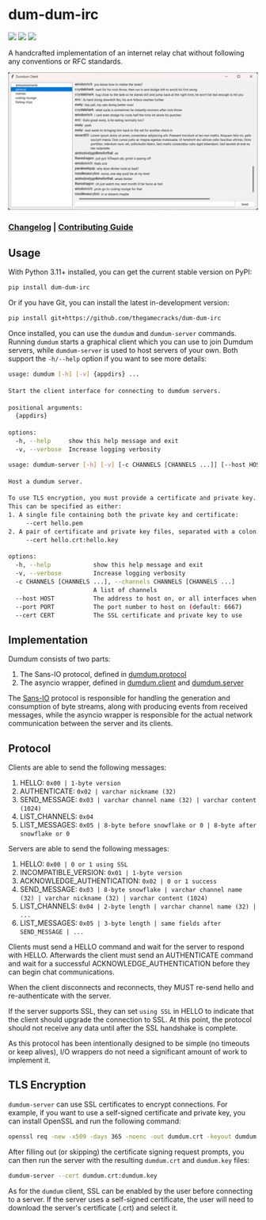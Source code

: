 # dum-dum-irc

[![](https://img.shields.io/pypi/v/dum-dum-irc?style=flat-square)](https://pypi.org/project/dum-dum-irc/)
[![](https://img.shields.io/github/actions/workflow/status/thegamecracks/dum-dum-irc/pyright-lint.yml?style=flat-square&label=pyright)](https://microsoft.github.io/pyright/#/)
[![](https://img.shields.io/github/actions/workflow/status/thegamecracks/dum-dum-irc/python-test.yml?style=flat-square&logo=pytest&label=tests)](https://docs.pytest.org/en/stable/)

A handcrafted implementation of an internet relay chat without following
any conventions or RFC standards.

![Two client windows side-by-side](https://raw.githubusercontent.com/thegamecracks/dum-dum-irc/main/docs/images/demo.png)

### [Changelog] | [Contributing Guide]

[Changelog]: https://github.com/thegamecracks/dum-dum-irc/blob/main/CHANGELOG.md
[Contributing Guide]: https://github.com/thegamecracks/dum-dum-irc/blob/main/CONTRIBUTING.md

## Usage

With Python 3.11+ installed, you can get the current stable version on PyPI:

```sh
pip install dum-dum-irc
```

Or if you have Git, you can install the latest in-development version:

```sh
pip install git+https://github.com/thegamecracks/dum-dum-irc
```

Once installed, you can use the `dumdum` and `dumdum-server` commands.
Running `dumdum` starts a graphical client which you can use to join
Dumdum servers, while `dumdum-server` is used to host servers of your own.
Both support the `-h/--help` option if you want to see more details:

```sh
usage: dumdum [-h] [-v] {appdirs} ...

Start the client interface for connecting to dumdum servers.

positional arguments:
  {appdirs}

options:
  -h, --help     show this help message and exit
  -v, --verbose  Increase logging verbosity
```

```sh
usage: dumdum-server [-h] [-v] [-c CHANNELS [CHANNELS ...]] [--host HOST] [--port PORT] [--cert CERT]

Host a dumdum server.

To use TLS encryption, you must provide a certificate and private key.
This can be specified as either:
1. A single file containing both the private key and certificate:
     --cert hello.pem
2. A pair of certificate and private key files, separated with a colon:
     --cert hello.crt:hello.key

options:
  -h, --help            show this help message and exit
  -v, --verbose         Increase logging verbosity
  -c CHANNELS [CHANNELS ...], --channels CHANNELS [CHANNELS ...]
                        A list of channels
  --host HOST           The address to host on, or all interfaces when not supplied
  --port PORT           The port number to host on (default: 6667)
  --cert CERT           The SSL certificate and private key to use
```

## Implementation

Dumdum consists of two parts:

1. The Sans-IO protocol, defined in [dumdum.protocol]
2. The asyncio wrapper, defined in [dumdum.client] and [dumdum.server]

The [Sans-IO] protocol is responsible for handling the generation and
consumption of byte streams, along with producing events from received
messages, while the asyncio wrapper is responsible for the actual network
communication between the server and its clients.

[Sans-IO]: https://sans-io.readthedocs.io/

[dumdum.protocol]: https://github.com/thegamecracks/dum-dum-irc/tree/main/src/dumdum/protocol
[dumdum.client]: https://github.com/thegamecracks/dum-dum-irc/tree/main/src/dumdum/client
[dumdum.server]: https://github.com/thegamecracks/dum-dum-irc/tree/main/src/dumdum/server

## Protocol

Clients are able to send the following messages:

1. HELLO: `0x00 | 1-byte version`
2. AUTHENTICATE: `0x02 | varchar nickname (32)`
3. SEND_MESSAGE: `0x03 | varchar channel name (32) | varchar content (1024)`
4. LIST_CHANNELS: `0x04`
5. LIST_MESSAGES: `0x05 | 8-byte before snowflake or 0 | 8-byte after snowflake or 0`

Servers are able to send the following messages:

1. HELLO: `0x00 | 0 or 1 using SSL`
2. INCOMPATIBLE_VERSION: `0x01 | 1-byte version`
3. ACKNOWLEDGE_AUTHENTICATION: `0x02 | 0 or 1 success`
4. SEND_MESSAGE: `0x03 | 8-byte snowflake | varchar channel name (32) | varchar nickname (32) | varchar content (1024)`
5. LIST_CHANNELS: `0x04 | 2-byte length | varchar channel name (32) | ...`
6. LIST_MESSAGES: `0x05 | 3-byte length | same fields after SEND_MESSAGE | ...`

Clients must send a HELLO command and wait for the server to respond with HELLO.
Afterwards the client must send an AUTHENTICATE command and wait for a successful
ACKNOWLEDGE_AUTHENTICATION before they can begin chat communications.

When the client disconnects and reconnects, they MUST re-send hello
and re-authenticate with the server.

If the server supports SSL, they can set `using SSL` in HELLO to indicate
that the client should upgrade the connection to SSL.
At this point, the protocol should not receive any data until after the
SSL handshake is complete.

As this protocol has been intentionally designed to be simple (no timeouts
or keep alives), I/O wrappers do not need a significant amount of work to
implement it.

## TLS Encryption

`dumdum-server` can use SSL certificates to encrypt connections.
For example, if you want to use a self-signed certificate and private key,
you can install OpenSSL and run the following command:

```sh
openssl req -new -x509 -days 365 -noenc -out dumdum.crt -keyout dumdum.key
```

After filling out (or skipping) the certificate signing request prompts,
you can then run the server with the resulting `dumdum.crt` and `dumdum.key`
files:

```sh
dumdum-server --cert dumdum.crt:dumdum.key
```

As for the `dumdum` client, SSL can be enabled by the user before connecting
to a server. If the server uses a self-signed certificate, the user will need
to download the server's certificate (.crt) and select it.
